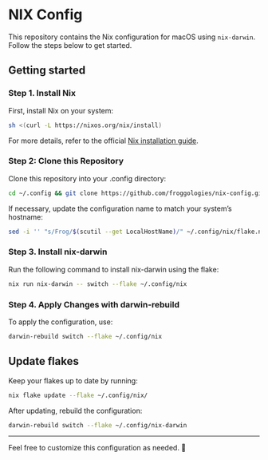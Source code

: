 # NIX Config

This repository contains the Nix configuration for macOS using `nix-darwin`. Follow the steps below to get started.

## Getting started

### Step 1. Install Nix

First, install Nix on your system:

```sh
sh <(curl -L https://nixos.org/nix/install)
```

For more details, refer to the official [Nix installation guide](https://nixos.org/download/).

### Step 2: Clone this Repository

Clone this repository into your .config directory:

```sh
cd ~/.config && git clone https://github.com/froggologies/nix-config.git nix
```

If necessary, update the configuration name to match your system’s hostname:

```sh
sed -i '' "s/Frog/$(scutil --get LocalHostName)/" ~/.config/nix/flake.nix
```

### Step 3. Install nix-darwin

Run the following command to install nix-darwin using the flake:

```sh
nix run nix-darwin -- switch --flake ~/.config/nix
```

### Step 4. Apply Changes with darwin-rebuild

To apply the configuration, use:

```sh
darwin-rebuild switch --flake ~/.config/nix
```

## Update flakes

Keep your flakes up to date by running:

```sh
nix flake update --flake ~/.config/nix/
```

After updating, rebuild the configuration:

```sh
darwin-rebuild switch --flake ~/.config/nix-darwin
```

---

Feel free to customize this configuration as needed. 🚀
